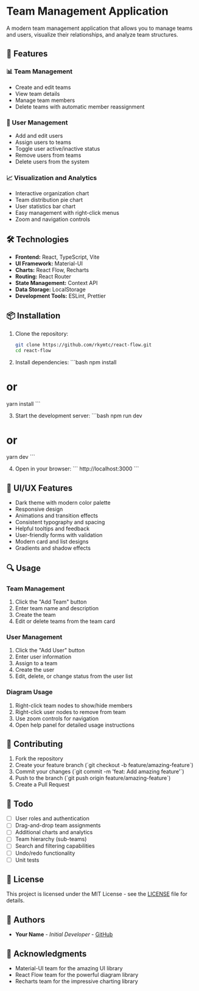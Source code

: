 # Team Management Application

A modern team management application that allows you to manage teams and users, visualize their relationships, and analyze team structures.

## 🚀 Features

### 📊 Team Management
- Create and edit teams
- View team details
- Manage team members
- Delete teams with automatic member reassignment

### 👥 User Management
- Add and edit users
- Assign users to teams
- Toggle user active/inactive status
- Remove users from teams
- Delete users from the system

### 📈 Visualization and Analytics
- Interactive organization chart
- Team distribution pie chart
- User statistics bar chart
- Easy management with right-click menus
- Zoom and navigation controls

## 🛠️ Technologies

- **Frontend:** React, TypeScript, Vite
- **UI Framework:** Material-UI
- **Charts:** React Flow, Recharts
- **Routing:** React Router
- **State Management:** Context API
- **Data Storage:** LocalStorage
- **Development Tools:** ESLint, Prettier

## 📦 Installation

1. Clone the repository:
   ```bash
   git clone https://github.com/rkymtc/react-flow.git
   cd react-flow

2. Install dependencies:
\`\`\`bash
npm install
# or
yarn install
\`\`\`

3. Start the development server:
\`\`\`bash
npm run dev
# or
yarn dev
\`\`\`

4. Open in your browser:
\`\`\`
http://localhost:3000
\`\`\`



## 🎨 UI/UX Features

- Dark theme with modern color palette
- Responsive design
- Animations and transition effects
- Consistent typography and spacing
- Helpful tooltips and feedback
- User-friendly forms with validation
- Modern card and list designs
- Gradients and shadow effects

## 🔍 Usage

### Team Management
1. Click the "Add Team" button
2. Enter team name and description
3. Create the team
4. Edit or delete teams from the team card

### User Management
1. Click the "Add User" button
2. Enter user information
3. Assign to a team
4. Create the user
5. Edit, delete, or change status from the user list

### Diagram Usage
1. Right-click team nodes to show/hide members
2. Right-click user nodes to remove from team
3. Use zoom controls for navigation
4. Open help panel for detailed usage instructions

## 🤝 Contributing

1. Fork the repository
2. Create your feature branch (\`git checkout -b feature/amazing-feature\`)
3. Commit your changes (\`git commit -m 'feat: Add amazing feature'\`)
4. Push to the branch (\`git push origin feature/amazing-feature\`)
5. Create a Pull Request

## 📝 Todo

- [ ] User roles and authentication
- [ ] Drag-and-drop team assignments
- [ ] Additional charts and analytics
- [ ] Team hierarchy (sub-teams)
- [ ] Search and filtering capabilities
- [ ] Undo/redo functionality
- [ ] Unit tests

## 📄 License

This project is licensed under the MIT License - see the [LICENSE](LICENSE) file for details.

## 👥 Authors

- **Your Name** - *Initial Developer* - [GitHub](https://github.com/rkymtc)

## 🙏 Acknowledgments

- Material-UI team for the amazing UI library
- React Flow team for the powerful diagram library
- Recharts team for the impressive charting library 
